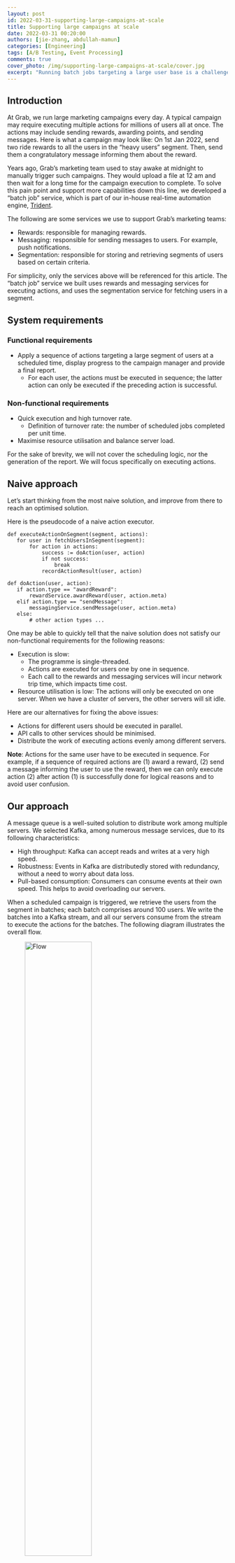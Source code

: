 ```yaml
---
layout: post
id: 2022-03-31-supporting-large-campaigns-at-scale
title: Supporting large campaigns at scale
date: 2022-03-31 00:20:00
authors: [jie-zhang, abdullah-mamun]
categories: [Engineering]
tags: [A/B Testing, Event Processing]
comments: true
cover_photo: /img/supporting-large-campaigns-at-scale/cover.jpg
excerpt: "Running batch jobs targeting a large user base is a challenge. Find out how we designed our system to tackle the challenge at scale."
---
```


## Introduction

At Grab, we run large marketing campaigns every day. A typical campaign may require executing multiple actions for millions of users all at once. The actions may include sending rewards, awarding points, and sending messages. Here is what a campaign may look like: On 1st Jan 2022, send two ride rewards to all the users in the “heavy users” segment. Then, send them a congratulatory message informing them about the reward.

Years ago, Grab’s marketing team used to stay awake at midnight to manually trigger such campaigns. They would upload a file at 12 am and then wait for a long time for the campaign execution to complete. To solve this pain point and support more capabilities down this line, we developed a “batch job” service, which is part of our in-house real-time automation engine, [Trident](https://engineering.grab.com/trident-real-time-event-processing-at-scale).

The following are some services we use to support Grab’s marketing teams:

- Rewards: responsible for managing rewards.
- Messaging: responsible for sending messages to users. For example, push notifications.
- Segmentation: responsible for storing and retrieving segments of users based on certain criteria.

For simplicity, only the services above will be referenced for this article. The “batch job” service we built uses rewards and messaging services for executing actions, and uses the segmentation service for fetching users in a segment.

## System requirements

### Functional requirements
- Apply a sequence of actions targeting a large segment of users at a scheduled time, display progress to the campaign manager and provide a final report.
  - For each user, the actions must be executed in sequence; the latter action can only be executed if the preceding action is successful.

### Non-functional requirements
- Quick execution and high turnover rate.
  - Definition of turnover rate: the number of scheduled jobs completed per unit time.
- Maximise resource utilisation and balance server load.

For the sake of brevity, we will not cover the scheduling logic, nor the generation of the report. We will focus specifically on executing actions.

## Naive approach
Let’s start thinking from the most naive solution, and improve from there to reach an optimised solution.

Here is the pseudocode of a naive action executor.

```
def executeActionOnSegment(segment, actions):
   for user in fetchUsersInSegment(segment):
       for action in actions:
           success := doAction(user, action)
           if not success:
               break
           recordActionResult(user, action)

def doAction(user, action):
   if action.type == "awardReward":
       rewardService.awardReward(user, action.meta)
   elif action.type == "sendMessage":
       messagingService.sendMessage(user, action.meta)
   else:
       # other action types ...
```

One may be able to quickly tell that the naive solution does not satisfy our non-functional requirements for the following reasons:
- Execution is slow:
  - The programme is single-threaded.
  - Actions are executed for users one by one in sequence.
  - Each call to the rewards and messaging services will incur network trip time, which impacts time cost.
- Resource utilisation is low: The actions will only be executed on one server. When we have a cluster of servers, the other servers will sit idle.

Here are our alternatives for fixing the above issues:
- Actions for different users should be executed in parallel.
- API calls to other services should be minimised.
- Distribute the work of executing actions evenly among different servers.

**Note**: Actions for the same user have to be executed in sequence. For example, if a sequence of required actions are (1) award a reward, (2) send a message informing the user to use the reward, then we can only execute action (2) after action (1) is successfully done for logical reasons and to avoid user confusion.

## Our approach
A message queue is a well-suited solution to distribute work among multiple servers. We selected Kafka, among numerous message services, due to its following characteristics:

- High throughput: Kafka can accept reads and writes at a very high speed.
- Robustness: Events in Kafka are distributedly stored with redundancy, without a need to worry about data loss.
- Pull-based consumption: Consumers can consume events at their own speed. This helps to avoid overloading our servers.

When a scheduled campaign is triggered, we retrieve the users from the segment in batches; each batch comprises around 100 users. We write the batches into a Kafka stream, and all our servers consume from the stream to execute the actions for the batches. The following diagram illustrates the overall flow.

<div class="post-image-section"><figure>
  <img src="/img/supporting-large-campaigns-at-scale/flow.png" alt="Flow" style="width:60%">
  </figure>
</div>

Data in Kafka is stored in partitions. The partition configuration is important to ensure that the batches are evenly distributed among servers:

1. Number of partitions: Ensure that the number of stream partitions is greater than or equal to the max number of servers we will have in our cluster. This is because one Kafka partition can only be consumed by one consumer. If we have more consumers than partitions, some consumers will not receive any data.
2. Partition key: For each batch, assign a hash value as the partition key to randomly allocate batches into different partitions.

Now that work is distributed among servers in batches, we can consider how to process each batch faster. If we follow the naive logic, for each user in the batch, we need to call the rewards or messaging service to execute the actions. This will create very high QPS (queries per second) to those services, and incur significant network round trip time.

To solve this issue, we decided to build batch endpoints in rewards and messaging services. Each batch endpoint takes in a list of user IDs and action metadata as input parameters, and returns the action result for each user, regardless of success or failure. With that, our batch processing logic looks like the following:

```
def processBatch(userBatch, actions):
   users = userBatch
   for action in actions:
       successUsers, failedUsers = doAction(users, action)
       recordFailures(failedUsers, action)
       users = successUsers

def doAction(users, action):
   resp = {}
   if action.type == "awardReward":
       resp = rewardService.batchAwardReward(users, action.meta)
   elif action.type == "sendMessage":
       resp = messagingService.batchSendMessage(users, action.meta)
   else:
   # other action types ...

   return getSuccessUsers(resp), getFailedUsers(resp)
```

In the implementation of batch endpoints, we also made optimisations to reduce latency. For example, when awarding rewards, we need to write the records of a reward being given to a user in multiple database tables. If we make separate DB queries for each user in the batch, it will cause high QPS to DB and incur high network time cost. Therefore, we grouped all the users in the batch into one DB query for each table update instead.

Benchmark tests show that using the batch DB query reduced API latency by up to 85%.

## Further optimisations
As more campaigns started running in the system, we came across various bottlenecks. Here are the optimisations we implemented for some major examples.

### Shard stream by action type
Two widely used actions are awarding rewards and sending messages to users. We came across situations where the sending of messages was blocked because a different campaign of awarding rewards had already started. If millions of users were targeted for rewards, this could result in significant waiting time before messages are sent, ultimately leading them to become irrelevant.

We found out the API latency of awarding rewards is significantly higher than sending messages. Hence, to make sure messages are not blocked by long-running awarding jobs, we created a dedicated Kafka topic for messages. By having different Kafka topics based on the action type, we were able to run different types of campaigns in parallel.

<div class="post-image-section"><figure>
  <img src="/img/supporting-large-campaigns-at-scale/shard-stream.png" alt="Flow" style="width:60%">
  </figure>
</div>

### Shard stream by country
Grab operates in multiple countries. We came across situations where a campaign of awarding rewards to a small segment of users in one country was delayed by another campaign that targeted a huge segment of users in another country. The campaigns targeting a small set of users are usually more time-sensitive.

Similar to the above solution, we added different Kafka topics for each country to enable the processing of campaigns in different countries in parallel.

### Remove unnecessary waiting
We observed that in the case of chained actions, messaging actions are generally the last action in the action list. For example, after awarding a reward, a congratulatory message would be sent to the user.

We realised that it was not necessary to wait for a sending message action to complete before processing the next batch of users. Moreover, the latency of the sending messages API is lower than awarding rewards. Hence, we adjusted the sending messages API to be asynchronous, so that the task of awarding rewards to the next batch of users can start while messages are being sent to the previous batch.

### Conclusion
We have architected our batch jobs system in such a way so that it can be enhanced and optimised without redoing its work. For example, although we currently obtain the list of targeted users from a segmentation service, in the future, we may obtain this list from a different source, for example, all Grab Platinum tier members.

### Join us
Grab is a leading superapp in Southeast Asia, providing everyday services that matter to consumers. More than just a ride-hailing and food delivery app, Grab offers a wide range of on-demand services in the region, including mobility, food, package and grocery delivery services, mobile payments, and financial services across over 400 cities in eight countries.
Powered by technology and driven by heart, our mission is to drive Southeast Asia forward by creating economic empowerment for everyone. If this mission speaks to you, [join our team](https://grab.careers/) today!

